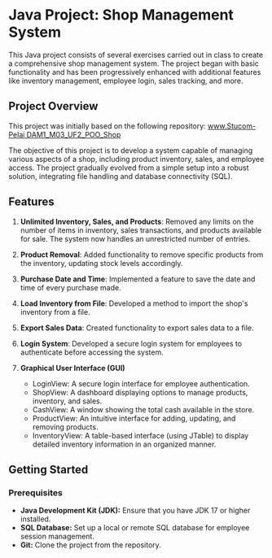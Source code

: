 # Java Project: Shop Management System

This Java project consists of several exercises carried out in class to create a comprehensive shop management system. The project began with basic functionality and has been progressively enhanced with additional features like inventory management, employee login, sales tracking, and more.

## Project Overview

This project was initially based on the following repository: [www.Stucom-Pelai DAM1_M03_UF2_POO_Shop](https://github.com/Stucom-Pelai/MP0485_RA4_POO_Shop.git)

The objective of this project is to develop a system capable of managing various aspects of a shop, including product inventory, sales, and employee access. The project gradually evolved from a simple setup into a robust solution, integrating file handling and database connectivity (SQL).

## Features
1) **Unlimited Inventory, Sales, and Products**: Removed any limits on the number of items in inventory, sales transactions, and products available for sale. The system now handles an unrestricted number of entries.
   
2) **Product Removal**: Added functionality to remove specific products from the inventory, updating stock levels accordingly.

3) **Purchase Date and Time**: Implemented a feature to save the date and time of every purchase made.

4) **Load Inventory from File**: Developed a method to import the shop's inventory from a file.

5) **Export Sales Data**: Created functionality to export sales data to a file.
  
6) **Login System**: Developed a secure login system for employees to authenticate before accessing the system.

8) **Graphical User Interface (GUI)**
   - LoginView: A secure login interface for employee authentication.
   - ShopView: A dashboard displaying options to manage products, inventory, and sales.
   - CashView: A window showing the total cash available in the store.
   - ProductView: An intuitive interface for adding, updating, and removing products.
   - InventoryView: A table-based interface (using JTable) to display detailed inventory information in an organized manner.

## Getting Started
### Prerequisites
- **Java Development Kit (JDK):** Ensure that you have JDK 17 or higher installed.
- **SQL Database:** Set up a local or remote SQL database for employee session management.
- **Git:** Clone the project from the repository.
